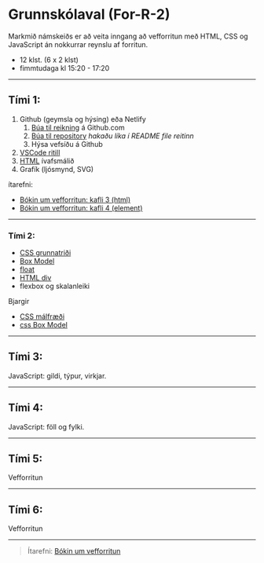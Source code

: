 # Grunnskólaval (For-R-2)

Markmið námskeiðs er að veita inngang að vefforritun með HTML, CSS og JavaScript án nokkurrar reynslu af forritun.

- 12 klst. (6 x 2 klst)
- fimmtudaga kl 15:20 - 17:20 

---

## Tími 1: 
1. Github (geymsla og hýsing) eða  Netlify
   1. [Búa til reikning](https://youtu.be/ovCRBERA1NQ) á Github.com
   1. [Búa til repository](https://www.youtube.com/watch?v=HhfPWwz8lVA&ab_channel=RichMcCue)  _hakaðu líka í README file reitinn_
   1. Hýsa vefsíðu á Github 
1. [VSCode ritill](https://code.visualstudio.com/)
1. [HTML](https://www.w3schools.com/html/html_basic.asp) ívafsmálið
1. Grafík (ljósmynd, SVG)

ítarefni: 
- [Bókin um vefforritun: kafli 3 (html)](https://github.com/vefforritun/book/blob/main/chapters/03.html.md)
- [Bókin um vefforritun: kafli 4 (element)](https://github.com/vefforritun/book/blob/main/chapters/04.element.md)
  
---

### Tími 2:
- [CSS grunnatriði](https://www.w3schools.com/w3css/default.asp)
- [Box Model](https://www.w3schools.com/css/css_boxmodel.asp)
- [float](https://www.w3schools.com/css/css_float.asp)
- [HTML div](https://www.w3schools.com/html/html5_semantic_elements.asp)
- flexbox og skalanleiki

Bjargir
- [CSS málfræði](https://github.com/vefforritun/book/blob/main/chapters/10.css-malfraedi.md)
- [css Box Model](https://github.com/vefforritun/book/blob/main/chapters/11.css-box-model.md)
  
---

## Tími 3:
JavaScript: gildi, týpur, virkjar.


---

## Tími 4:
JavaScript: föll og fylki.

---

## Tími 5:
Vefforritun  

<!--
- [Google fonts](https://fonts.google.com/), [Getting started](https://developers.google.com/fonts/docs/getting_started)
- [icons](https://fonts.google.com/icons?selected=Material+Icons:assignment) `<link href="https://fonts.googleapis.com/icon?family=Material+Icons" rel="stylesheet">` 
-->

---

## Tími 6:
Vefforritun
<!--
1. [hýsa vefsíðu á Github](https://docs.github.com/en/pages/getting-started-with-github-pages/creating-a-github-pages-site)
-->

---

> Ítarefni: [Bókin um vefforritun](https://github.com/vefforritun/book/tree/main/chapters)

<!-- 
- [Vefgrunnur](https://vefgrunnur.github.io/)  
- https://github.com/vefforritun/vef1-2023
-->

